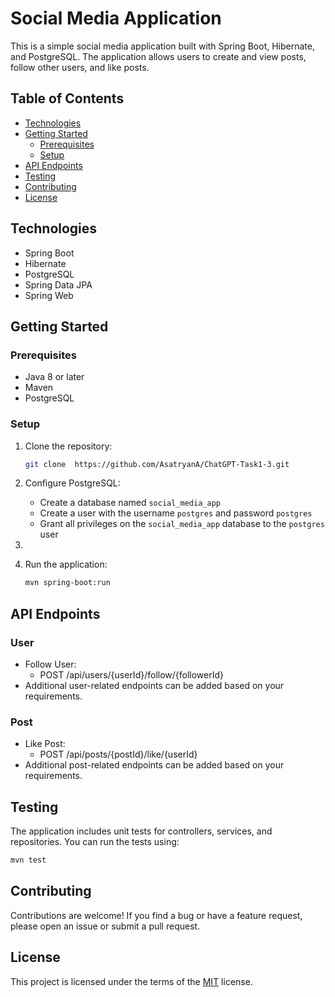 # Social Media Application

This is a simple social media application built with Spring Boot, Hibernate, and PostgreSQL. The application allows users to create and view posts, follow other users, and like posts.

## Table of Contents
- [Technologies](#technologies)
- [Getting Started](#getting-started)
    - [Prerequisites](#prerequisites)
    - [Setup](#setup)
- [API Endpoints](#api-endpoints)
- [Testing](#testing)
- [Contributing](#contributing)
- [License](#license)

## Technologies
- Spring Boot
- Hibernate
- PostgreSQL
- Spring Data JPA
- Spring Web

## Getting Started

### Prerequisites
- Java 8 or later
- Maven
- PostgreSQL

### Setup
1. Clone the repository:

   ```bash
   git clone  https://github.com/AsatryanA/ChatGPT-Task1-3.git
    ```
2. Configure PostgreSQL:
   - Create a database named `social_media_app`
   - Create a user with the username `postgres` and password `postgres`
   - Grant all privileges on the `social_media_app` database to the `postgres` user
3. 
4. Run the application:
   ```bash
   mvn spring-boot:run
   
## API Endpoints

### User
- Follow User:
    - POST /api/users/{userId}/follow/{followerId}
- Additional user-related endpoints can be added based on your requirements.

### Post

- Like Post:
    - POST /api/posts/{postId}/like/{userId}
- Additional post-related endpoints can be added based on your requirements.

## Testing
The application includes unit tests for controllers, services, and repositories. You can run the tests using:
```bash
mvn test
```
## Contributing

Contributions are welcome! If you find a bug or have a feature request, please open an issue or submit a pull request.

## License

This project is licensed under the terms of the [MIT](https://choosealicense.com/licenses/mit/) license.